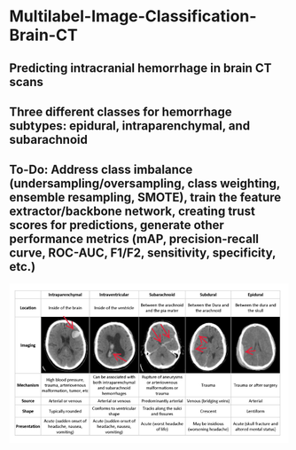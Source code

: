 # Multilabel-Image-Classification-Brain-CT

## Predicting intracranial hemorrhage in brain CT scans

## Three different classes for hemorrhage subtypes: epidural, intraparenchymal, and subarachnoid

## To-Do: Address class imbalance (undersampling/oversampling, class weighting, ensemble resampling, SMOTE), train the feature extractor/backbone network, creating trust scores for predictions, generate other performance metrics (mAP, precision-recall curve, ROC-AUC, F1/F2, sensitivity, specificity, etc.)

![example](https://github.com/DrewAfromsky/Multilabel-Image-Classification-Brain-CT/blob/master/ich.png "example") 
